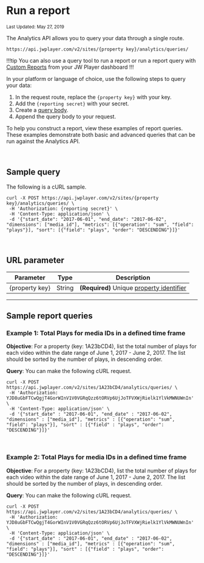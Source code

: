 # Run a report

<sup>Last Updated: May 27, 2019</sup>

The Analytics API allows you to query your data through a single route.

```
https://api.jwplayer.com/v2/sites/{property key}/analytics/queries/
```

!!!tip
You can also use a query tool to run a report or run a report query with [Custom Reports](https://support.jwplayer.com/articles/how-to-use-custom-reports) from your JW Player dashboard
!!!

In your platform or language of choice, use the following steps to query your data:

1. In the request route, replace the `{property key}` with your key.
2. Add the `{reporting secret}` with your secret.
3. Create a <a href="../construct-a-query-body" target="_blank">query body</a>.
4. Append the query body to your request.

To help you construct a report, view these examples of report queries. These examples demonstrate both basic and advanced queries that can be run against the Analytics API.

<br/>

## Sample query

The following is a cURL sample.
```curl
curl -X POST https://api.jwplayer.com/v2/sites/{property key}/analytics/queries/ \
 -H 'Authorization: {reporting secret}' \
 -H 'Content-Type: application/json' \
 -d '{"start_date": "2017-06-01", "end_date": "2017-06-02", "dimensions": ["media_id"], "metrics": [{"operation": "sum", "field": "plays"}], "sort": [{"field": "plays", "order": "DESCENDING"}]}'
```
<br/>

## URL parameter

| Parameter | Type | Description |
| -- | -- | -- |
| {property key} | String | **(Required)** Unique [property identifier](../) |

<hr>

## Sample report queries

### Example 1: Total Plays for media IDs in a defined time frame


**Objective**: For a property (key: 1A23bCD4), list the total number of plays for each video within the date range of June 1, 2017 - June 2, 2017. The list should be sorted by the number of plays, in descending order.

**Query**: You can make the following cURL request. 
```
curl -X POST https://api.jwplayer.com/v2/sites/1A23bCD4/analytics/queries/ \
 -H 'Authorization: YJD8uGbFTCwQgjT4GorWInV1V0VGRqQzz6tORVp6UjJoTFVXWjRielk1YlVkMWNUWnIn' \
 -H 'Content-Type: application/json' \
 -d '{"start_date" : "2017-06-01", "end_date" : "2017-06-02", "dimensions" : ["media_id"], "metrics" : [{"operation": "sum", "field": "plays"}], "sort" : [{"field" : "plays", "order": "DESCENDING"}]}'
```
<br/>

### Example 2: Total Plays for media IDs in a defined time frame


**Objective**: For a property (key: 1A23bCD4), list the total number of plays for each video within the date range of June 1, 2017 - June 2, 2017. The list should be sorted by the number of plays, in descending order.

**Query**: You can make the following cURL request. 
```
curl -X POST https://api.jwplayer.com/v2/sites/1A23bCD4/analytics/queries/ \
 -H 'Authorization: YJD8uGbFTCwQgjT4GorWInV1V0VGRqQzz6tORVp6UjJoTFVXWjRielk1YlVkMWNUWnIn' \
 -H 'Content-Type: application/json' \
 -d '{"start_date" : "2017-06-01", "end_date" : "2017-06-02", "dimensions" : ["media_id"], "metrics" : [{"operation": "sum", "field": "plays"}], "sort" : [{"field" : "plays", "order": "DESCENDING"}]}'
```
